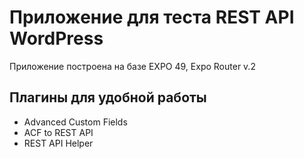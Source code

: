# Приложение для теста REST API WordPress

Приложение построена на базе EXPO 49, Expo Router v.2 

## Плагины для удобной работы

* Advanced Custom Fields
* ACF to REST API
* REST API Helper